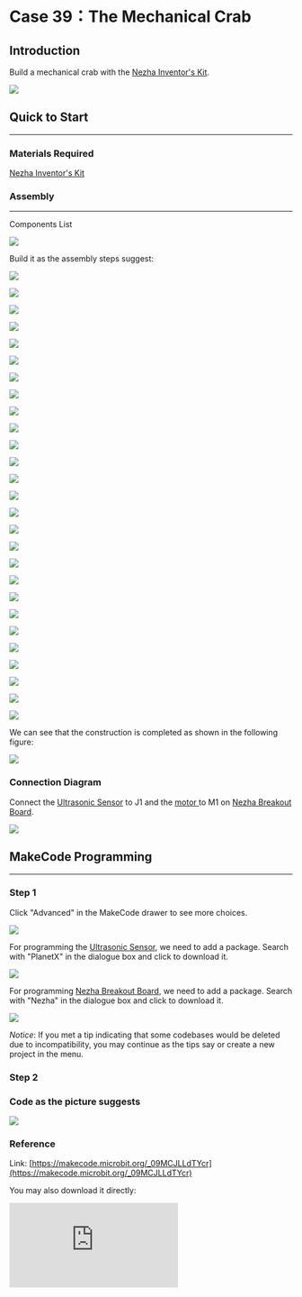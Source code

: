 ﻿# Case 39：The Mechanical Crab

## Introduction
Build a mechanical crab with the [Nezha Inventor's Kit](https://www.elecfreaks.com/nezha-inventor-s-kit-for-micro-bit-without-micro-bit-board.html).

![](https://wiki-media-ef.oss-cn-hongkong.aliyuncs.com//images/39_1.png)

## Quick to Start
---

### Materials Required

[Nezha Inventor's Kit](https://www.elecfreaks.com/nezha-inventor-s-kit-for-micro-bit-without-micro-bit-board.html)

### Assembly
---
Components List

![](https://wiki-media-ef.oss-cn-hongkong.aliyuncs.com//images/neza-inventor-s-kit-case-39-02.png)

Build it as the assembly steps suggest:

![](https://wiki-media-ef.oss-cn-hongkong.aliyuncs.com//images/neza-inventor-s-kit-step-39-01.png)

![](https://wiki-media-ef.oss-cn-hongkong.aliyuncs.com//images/neza-inventor-s-kit-step-39-02.png)

![](https://wiki-media-ef.oss-cn-hongkong.aliyuncs.com//images/neza-inventor-s-kit-step-39-03.png)

![](https://wiki-media-ef.oss-cn-hongkong.aliyuncs.com//images/neza-inventor-s-kit-step-39-04.png)

![](https://wiki-media-ef.oss-cn-hongkong.aliyuncs.com//images/neza-inventor-s-kit-step-39-05.png)

![](https://wiki-media-ef.oss-cn-hongkong.aliyuncs.com//images/neza-inventor-s-kit-step-39-06.png)

![](https://wiki-media-ef.oss-cn-hongkong.aliyuncs.com//images/neza-inventor-s-kit-step-39-07.png)

![](https://wiki-media-ef.oss-cn-hongkong.aliyuncs.com//images/neza-inventor-s-kit-step-39-08.png)

![](https://wiki-media-ef.oss-cn-hongkong.aliyuncs.com//images/neza-inventor-s-kit-step-39-09.png)

![](https://wiki-media-ef.oss-cn-hongkong.aliyuncs.com//images/neza-inventor-s-kit-step-39-10.png)

![](https://wiki-media-ef.oss-cn-hongkong.aliyuncs.com//images/neza-inventor-s-kit-step-39-11.png)

![](https://wiki-media-ef.oss-cn-hongkong.aliyuncs.com//images/neza-inventor-s-kit-step-39-12.png)

![](https://wiki-media-ef.oss-cn-hongkong.aliyuncs.com//images/neza-inventor-s-kit-step-39-13.png)

![](https://wiki-media-ef.oss-cn-hongkong.aliyuncs.com//images/neza-inventor-s-kit-step-39-14.png)

![](https://wiki-media-ef.oss-cn-hongkong.aliyuncs.com//images/neza-inventor-s-kit-step-39-15.png)

![](https://wiki-media-ef.oss-cn-hongkong.aliyuncs.com//images/neza-inventor-s-kit-step-39-16.png)

![](https://wiki-media-ef.oss-cn-hongkong.aliyuncs.com//images/neza-inventor-s-kit-step-39-17.png)

![](https://wiki-media-ef.oss-cn-hongkong.aliyuncs.com//images/neza-inventor-s-kit-step-39-18.png)

![](https://wiki-media-ef.oss-cn-hongkong.aliyuncs.com//images/neza-inventor-s-kit-step-39-19.png)

![](https://wiki-media-ef.oss-cn-hongkong.aliyuncs.com//images/neza-inventor-s-kit-step-39-20.png)

![](https://wiki-media-ef.oss-cn-hongkong.aliyuncs.com//images/neza-inventor-s-kit-step-39-21.png)

![](https://wiki-media-ef.oss-cn-hongkong.aliyuncs.com//images/neza-inventor-s-kit-step-39-22.png)

![](https://wiki-media-ef.oss-cn-hongkong.aliyuncs.com//images/neza-inventor-s-kit-step-39-23.png)

![](https://wiki-media-ef.oss-cn-hongkong.aliyuncs.com//images/neza-inventor-s-kit-step-39-24.png)

![](https://wiki-media-ef.oss-cn-hongkong.aliyuncs.com//images/neza-inventor-s-kit-step-39-25.png)

![](https://wiki-media-ef.oss-cn-hongkong.aliyuncs.com//images/neza-inventor-s-kit-step-39-26.png)

![](https://wiki-media-ef.oss-cn-hongkong.aliyuncs.com//images/neza-inventor-s-kit-step-39-27.png)

We can see that the construction is completed as shown in the following figure:

![](https://wiki-media-ef.oss-cn-hongkong.aliyuncs.com//images/neza-inventor-s-kit-case-39-01.png)

### Connection Diagram

Connect the [Ultrasonic Sensor](https://shop.elecfreaks.com/products/elecfreaks-planetx-ultrasonic-sensor?_pos=1&_sid=d432fa273&_ss=r) to J1 and the [motor ](https://shop.elecfreaks.com/products/elecfreaks-high-speed-building-blocks-motor?_pos=4&_sid=bfad50d7f&_ss=r)to M1 on [Nezha Breakout Board](https://shop.elecfreaks.com/products/elecfreaks-nezha-breakout-board?_pos=1&_sid=c41e367c3&_ss=r).

![](https://wiki-media-ef.oss-cn-hongkong.aliyuncs.com//images/neza-inventor-s-kit-case-39-03.png)


## MakeCode Programming
---


### Step 1
Click "Advanced" in the MakeCode drawer to see more choices.

![](https://wiki-media-ef.oss-cn-hongkong.aliyuncs.com//images/neza-inventor-s-kit-case-37-04.png)

For programming the [Ultrasonic Sensor](https://www.elecfreaks.com/planetx-ultrasonic.html), we need to add a package. Search with "PlanetX" in the dialogue box and click to download it.

![](https://wiki-media-ef.oss-cn-hongkong.aliyuncs.com//images/neza-inventor-s-kit-case-37-05.png)

For programming [Nezha Breakout Board](https://shop.elecfreaks.com/products/elecfreaks-nezha-breakout-board?_pos=1&_sid=00432325a&_ss=rl), we need to add a package. Search with "Nezha" in the dialogue box and click to download it.

![](https://wiki-media-ef.oss-cn-hongkong.aliyuncs.com//images/neza-inventor-s-kit-case-37-06.png)

*Notice*: If you met a tip indicating that some codebases would be deleted due to incompatibility, you may continue as the tips say or create a new project in the menu.

### Step 2

### Code as the picture suggests

![](https://wiki-media-ef.oss-cn-hongkong.aliyuncs.com//images/neza-inventor-s-kit-case-39-07.png)


### Reference
Link: [https://makecode.microbit.org/_09MCJLLdTYcr](https://makecode.microbit.org/_09MCJLLdTYcr)

You may also download it directly:

<div
    style={{
        position: 'relative',
        paddingBottom: '60%',
        overflow: 'hidden',
    }}
>
    <iframe
        src="https://makecode.microbit.org/_09MCJLLdTYcr"
        frameborder="0"
        sandbox="allow-popups allow-forms allow-scripts allow-same-origin"
        style={{
            position: 'absolute',
            width: '100%',
            height: '100%',
        }}
    />
</div>

---

### Result
After powering on, if the crab sees an approaching object ahead, it will crawl towards sideways.

![](https://wiki-media-ef.oss-cn-hongkong.aliyuncs.com//images/39_39.gif)
